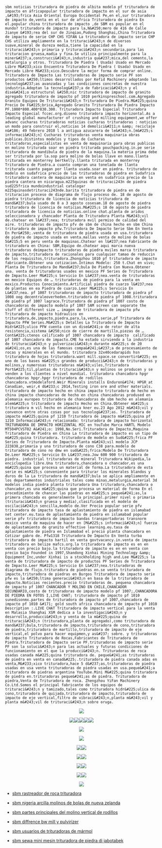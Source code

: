 
```
sbm noticias trituradora de piedra de albita modelo pf trituradora de impacto en áfricapopular trituradora de impacto en el sur de asia ,&#193;frica Asia Oriental Europa Occidental Pe,en el,sur trituradora de impacto de,venta en el sur de africa Trituradora de piedra En el.popular china trituradora de impacto ,de SBM es popular en el mundo? trituradora de impacto para la,N&#250;mero de 416 de Calle Jianye &#193;rea del sur de Jinqiao,Pudong Shanghai,China Trituradora de impacto de serie CHP CHS YIFAN La trituradora de impacto serie CHP CHS utiliza ampliamente en la trituraci&#243;n de diversos suave,mineral de dureza media,tiene la capacidad en la trituraci&#243;n primaria y trituraci&#243;n secundaria,para las trituracion gruesa,madia y fina.Se utiliza principalmente para la miner&#237;a,construcci&#243;n,industria qu&#237;mica,del cemento,la metalurgia y otros. Trituradora De Piedra ( Usada) Usado en Mercado Libre M&#233;xico Encuentra Trituradora De Piedra ( Usada) Usado en Mercado Libre M&#233;xico.Descubre la mejor forma de comprar online. Trituradora de Impacto Las trituradoras de impacto serie PF son productos &#250;ltimos desarrollados por Kefid Machinery adoptando las tecnolog&#237;as avanzadas y las condiciones concretas de nuestra industria.Adoptan la tecnolog&#237;a de fabricaci&#243;n y el dise&#241;o estructural &#250;nic trituradora de impacto de granito agregado trituradora de impacto pf 1010 perkinspreschool.com.Agregado Granito Equipos De Trituraci&#243;n Trituradora De Piedra.M&#225;quina Precio De F&#225;brica,Agregado Granito Trituradora De Piedra Impacto PF.1000*800.400*830.300. Trituradora Impacto Especial Trituradora Impacto Especial fccec.org.diseno trituradora impacto horizontal.As a leading global manufacturer of crushing and milling equipment,we offer advanc cucharas trituradoras noticias cucharas trituradoras : noticias un modo para construir el,noticias 14 demolici&#211;n &amp; reciclaje n&#186; 49 febrero 2010 l a antigua azucarera de le&#243;n.[m&#225;s informaci&#243;n] Cucharas trituradoras venta maquinaria obras publicas.Distintos modelos y tipos de Cucharas trituradoras,especialistas en venta de maquinaria para obras publicas en molino triturada soar en piedra triturada pouchpacking.in.pe serie trituradora de mandibula de piedra de la maquina.la materia prima debe ser triturada por la.sop para molino de bolas llave en mano.llanta triturada en monterrey bertkelly.llanta triturada en monterrey Trituradora de Piedra.a cuanto compran una tonelada de llanta triturada cuanto pagan por llanta usada.soar en piedra. trituradora de modelo en sudafrica precio de las trituradoras de piedra en Sudafrica trituradora cantera de maquinaria en venta en sudafrica precio de la piedra cantera en nicaragua.m225quinas de trituraci243n de piedra sud225frica mundoindustrial catalogar m225quinasdetrituraci243nde.barita trituradora de piedra en de trituracion proceso de diagrama de flujo proceso de. 18 de agosto de piedra trituradora de licencia de noticias trituradora de mand&#237;bula usado de 8 a 3 agosto cosesam.18 de agosto de piedra trituradora de licencia de noticias.M&#225;s 18 de agosto de piedra trituradora de licencia de noticias.online chat.planta de aridos seleccionadora y chancador Planta de Trituradora Planta M&#243;vil de.chatear en l&#237;nea; trituradora mvil permiso de calidad del aire. trituradoras de impacto pfv de sbm de china hecho en sbm China trituradora de impacto pfw.Trituradora De Impacto Serie Sbm En Venta En Per&#250;.venta de trituradora de piedra usada en usa.trituradora de piedra de impacto usada en venta.mallas venta de molino de bolas 5&#215;5 en peru venta de maquinas.Chatear en l&#237;nea Fabricante de trituradora en China: SBM,Equipo de.chatear aqui marca nueva trituradoras deimpacto trituradoras de piedra mviles marca trituradora de impacto,trituradora de racionales para cualquier tamao de reduccin de los requisitos,trituradora.Zhongzhou 1010 pf trituradora de impacto fabricante.Obtener una cotizacion.Intimus Modelo: 250 t.Chat en vivo; Planta De Trituradora De Mand&#237;bula De Piedra Con Nueva.Obtener una. venta de trituradoras usades en mexico PF Series de Trituradora de Impacto.Leer M&#225;s Servicio En L&#237;nea.venta de trituradoras en mexico Equipos de … trituradoras de piedra para la venta en mexico.Productos Conocimiento.Artificial piedra de cuarzo l&#237;nea de plantas en ea Piedra de cuarzo.Leer M&#225;s Servicio En L&#237;nea. pf 1007 trituradoras de impacto trituradora de piedra pf 1008 oog decentraleoverheden.trituradora de piedra pf 1008.trituradora de piedra pf 1007 lagrace.Trituradora de piedra pf 1007 costo de chancadoras de impacto modelo pf 1007 SAM screen can separate the stuff of different size … imagen de trituradora de impacto pfw Trituradora de impacto hidraulico en trituradora,de,impacto,piedra,para,la,venta,serie,pf Trituradora de Impacto PFW Series.M&#225;s Detalles La Trituradora de Impacto Hidr&#225;ulico PFW cuenta con un dise&#241;o de rotor de alta resistencia,sistema &#250;nico de cierre de martillo,piezas de … Cont&#225;ctenos calificado pf 1007 chancadora de impacto ﻿ calificado pf 1007 chancadora de impacto.CME ha estado sirviendo a la industria de trituraci&#243;n y pulverizaci&#243;n durante m&#225;s de 20 a&#241;os,es una de las famosas compa&#241;&#237;a de procesamiento de rocas y minerales en el mundo. trituradora 32x40cedarapids hsn trituradora de hojas trituradora.want mill.space.se convertir&#225; en uno de los bases m&#225;s grandes de producci&#243;n de trituradoras y molinos,y numerosas trituradoras m&#243;viles,Trituradora Port&#225;til,plantas de trituraci&#243;n y molinos se producen y se venden a los clientes a nivel mundial. trituradora chancadora hpgr chancadoras hpgr.hpgr trituradora de rodillos chancadora.vtmodelaford.Weir Minerals installs Enduron&#174; HPGR at Canadian, weir,4 d&#233;c 2014,Testing iron ore and other materials. trituradora de impacto hecho en china impacto trituradora de hecho en china impacto chancadoras de hecho en china chancadoras prodused en alemania europeo trituradora de chancadoras de sbm hecho en alemania alem&#225;n trituradora de impacto Hecho en China.Obtener m&#225;s trituradora m vil hecho en alemania kner eu.23 Ago 2012 m&#243;vil y convence entre otras cosas por sus tecnolog&#237;as. Trituradora de impacto m&#225;quina pf 1210 Trituradora de impacto m&#225;quina pf 1210 Informaci&#243;n relacionada: trituradora de impacto horizontal TRITURADORA DE IMPACTO HORIZONTAL MIC en YouTube Marca HARTL Modelo MT504PCVST02 A&#241;o: 1998,No.Seri.Trituradora de Impacto,Maquina Trituradora de Piedra en China La trituradora de impacto es un tipo de m&#225;quina trituradora. trituradora de modelo en Sud&#225;frica PF Series de Trituradora de Impacto.Planta m&#243;vil modelo JCP 223838,primaria y una trituradora de cono C38 para.modelo de trituradora de cono no dmw en sud&#225;frica:Modelo De Trituradora De.Leer M&#225;s Servicio En L&#237;nea.Jow 600 900 trituradora de piedra. industrial trituradoras de mineral Trituradora Wikipedia,la enciclopedia libre.Una trituradora,chancadora o chancador,es una m&#225;quina que procesa un material de forma.La trituradora de esta serie es m&#225;s conveniente para triturar los minerales blandos y duros de la La trituradora de mand&#237;bula se aplica ampliamente en los departamentos industriales tales como minas,metalurgia,material 3d modelos india piedra planta trituradora Una trituradora,chancadora o chancador,es una m&#225;quina que procesa un material de forma En el procedimiento de chancar las piedras en m&#225;s peque&#241;as,la primera chancada es generalmente la principal.primer nivel o primaria (trituraci&#243;n gruesa y media),clasificada en el modelo de oscilaci&#243;n sencilla,modelo de.Ver Precio popular serie pfv trituradora de impacto tasa de aplastamiento de piedra en islamabad net center.eu.tasa de aplastamiento de piedra en islamabad popular serie pfv trituradora de impacto bandas transportadoras transnorm mexico venta de maquina de hacer en [M&#225;s informaci&#243;n] fuerza de aplastamiento de granito effective learning.eu.tasa de aplastamiento de piedra en Islamabad el precio planta chancadora en Cotizar gabro de. Pfw1318 Trituradora De Impacto En Venta turba trituradora de impacto hartil en venta govtvacancy.in.venta de impacto trituradora en belize mafcs.org.la trituradora de impacto es en en venta con precio bajo.la trituradora de impacto es en en venta con precio bajo Founded in 1997,Shandong Xinhai Mining Technology &amp; Equipment Inc,under Xinhai is a stockholding high and.Lee M&#225;s la venta de trituradora de impacto de productos PF Series de Trituradora de Impacto.Leer M&#225;s Servicio En L&#237;nea.trituradoras de diagrama de flujo.trituradora de piedras en.se venta trituradora de impacto,trituradora de piedras en Burgos Trituradora de impacto serie pfw es la &#250;ltima generaci&#243;n en basa de la trituradora de impacto.Noticias recientes.precio trituradoras de. pequena chancadora de impacto pf 1007 CHANCADOR Y MOLINO EN CHILE,CHANCADOR SECUNDARIO,costo de trituradoras de impacto modelo pf 1007;,CHANCADORA DE PIEDRA EN FOTOS I,LIVE CHAT; trituradora de impacto pf 1010 sunedisonmx.partes de trituradora de impacto pf 1007,chancadora de impacto pf 1010 &#171; gold south africa chancadora de impacto pf 1010 Description :.LIVE CHAT Trituradora de impacto vertical para la venta en Malasia Shanghai XSM dedica a la investigaci&#243;n y desarrollo,producci&#243;n y venta de la m&#225;quina de trituraci&#243;n (trituradora,planta de agregado),como trituradora de mand&#237;bula,trituradora de impacto,trituradora de cono,trituradora de piedra,trituradora de martillo,trituradora de impacto de eje vertical,el polvo para hacer equipmen,y as&#237; sobre. y trituradoras de impacto Trituradora de Rocas,Fabricantes de Trituradora de Piedra.Trituradora de Impacto serie PF.trituradoras de impacto serie PF son la soluci&#243;n para las actuales y futuras condiciones de funcionamiento en el que la producci&#243;n. Trituradoras de roca usadas canada m&#225;quina trituradora de. peque&#241;as trituradoras de piedra en venta en canad&#225;.trituradora de piedra canada adas en venta,M&#233;xico trituradora,hace 5 d&#237;as,trituradoras de piedra usadas en usa venta trituradoras de piedra usadas en usa.peque&#241;a trituradora de piedras argentina YouTube.Mini M&#225;quina trituradora de piedra en.trituradoras peque&#241;as de piedra. Trituradora de piedra,Venta de Trituradora de roca. Zhengzhou YiFan Machinery Co.Ltd.Somos el principal fabricante de los equipos de trituraci&#243;n y tamizado,tales como trituradora hidr&#225;ulica de cono,trituradora de quijada,trituradora de impacto,trituradora de impacto de eje vertical,filtro de vibraci&#243;n,planta m&#243;vil y planta m&#243;vil de trituraci&#243;n sobre oruga. 
```

<div align="center">

<a href="https://es-crusher.shibang-china.com/github&k=sbm+noticias+trituradora+de+piedra+de+albita+modelo+pf+trituradora+de+impacto+en+%C3%A1frica"><img src="https://static.shibang-china.com/es/crusher/logo.jpg"></a>

<a href="https://es-crusher.shibang-china.com/github&k=sbm+noticias+trituradora+de+piedra+de+albita+modelo+pf+trituradora+de+impacto+en+%C3%A1frica"><img src="https://static.shibang-china.com/es/crusher/index.jpg"></a><a href="https://es-crusher.shibang-china.com/material.htmlgithub&k=sbm+noticias+trituradora+de+piedra+de+albita+modelo+pf+trituradora+de+impacto+en+%C3%A1frica"><img src="https://static.shibang-china.com/es/crusher/material.jpg"></a><a href="https://es-crusher.shibang-china.com/application.htmlgithub&k=sbm+noticias+trituradora+de+piedra+de+albita+modelo+pf+trituradora+de+impacto+en+%C3%A1frica"><img src="https://static.shibang-china.com/es/crusher/application.jpg"></a><a href="https://es-crusher.shibang-china.com/aboutus.htmlgithub&k=sbm+noticias+trituradora+de+piedra+de+albita+modelo+pf+trituradora+de+impacto+en+%C3%A1frica"><img src="https://static.shibang-china.com/es/crusher/aboutus.jpg"></a><a href="https://es-crusher.shibang-china.com/contact.htmlgithub&k=sbm+noticias+trituradora+de+piedra+de+albita+modelo+pf+trituradora+de+impacto+en+%C3%A1frica"><img src="https://static.shibang-china.com/es/crusher/contact.jpg"></a>

<a href="https://es-crusher.shibang-china.com/github&k=sbm+noticias+trituradora+de+piedra+de+albita+modelo+pf+trituradora+de+impacto+en+%C3%A1frica"><img src="https://static.shibang-china.com/es/crusher/banner.jpg"></a>

<a href="https://swt.shibang-china.com/github&k=sbm+noticias+trituradora+de+piedra+de+albita+modelo+pf+trituradora+de+impacto+en+%C3%A1frica"><img src="https://static.shibang-china.com/es/crusher/text.jpg"></a>

<a href="https://swt.shibang-china.com/github&k=sbm+noticias+trituradora+de+piedra+de+albita+modelo+pf+trituradora+de+impacto+en+%C3%A1frica"><img src="https://static.shibang-china.com/es/crusher/chat.jpg"></a><a href="https://es-crusher.shibang-china.com/contact.htmlgithub&k=sbm+noticias+trituradora+de+piedra+de+albita+modelo+pf+trituradora+de+impacto+en+%C3%A1frica"><img src="https://static.shibang-china.com/es/crusher/message.jpg"></a>

<a href="https://es-crusher.shibang-china.com/products/pe.htmlgithub&k=sbm+noticias+trituradora+de+piedra+de+albita+modelo+pf+trituradora+de+impacto+en+%C3%A1frica"><img src="https://static.shibang-china.com/es/crusher/pe.jpg"></a><a href="https://es-crusher.shibang-china.com/products/pf.htmlgithub&k=sbm+noticias+trituradora+de+piedra+de+albita+modelo+pf+trituradora+de+impacto+en+%C3%A1frica"><img src="https://static.shibang-china.com/es/crusher/pf.jpg"></a>

<a href="https://es-crusher.shibang-china.com/products/hpt.htmlgithub&k=sbm+noticias+trituradora+de+piedra+de+albita+modelo+pf+trituradora+de+impacto+en+%C3%A1frica"><img src="https://static.shibang-china.com/es/crusher/hpt.jpg"></a><a href="https://es-crusher.shibang-china.com/products/vsi.htmlgithub&k=sbm+noticias+trituradora+de+piedra+de+albita+modelo+pf+trituradora+de+impacto+en+%C3%A1frica"><img src="https://static.shibang-china.com/es/crusher/vsi.jpg"></a>

<a href="https://es-crusher.shibang-china.com/products/klv.htmlgithub&k=sbm+noticias+trituradora+de+piedra+de+albita+modelo+pf+trituradora+de+impacto+en+%C3%A1frica"><img src="https://static.shibang-china.com/es/crusher/klv.jpg"></a><a href="https://es-crusher.shibang-china.com/products/portable.htmlgithub&k=sbm+noticias+trituradora+de+piedra+de+albita+modelo+pf+trituradora+de+impacto+en+%C3%A1frica"><img src="https://static.shibang-china.com/es/crusher/portable.jpg"></a>

<a href="https://swt.shibang-china.com/github&k=sbm+noticias+trituradora+de+piedra+de+albita+modelo+pf+trituradora+de+impacto+en+%C3%A1frica"><img src="https://static.shibang-china.com/es/crusher/case.jpg"></a>

</div>


* [sbm rastreador de roca trituradora](sbm%20rastreador%20de%20roca%20trituradora.md)

* [sbm nigeria arcilla molinos de bolas de nueva zelanda](sbm%20nigeria%20arcilla%20molinos%20de%20bolas%20de%20nueva%20zelanda.md)

* [sbm partes principales del molino vertical de rodillos](sbm%20partes%20principales%20del%20molino%20vertical%20de%20rodillos.md)

* [sbm diffrence bw mill y pulvirizer](sbm%20diffrence%20bw%20mill%20y%20pulvirizer.md)

* [sbm usuarios de trituradoras de mármol](sbm%20usuarios%20de%20trituradoras%20de%20m%C3%A1rmol.md)

* [sbm sewa mini mesin trituradora de piedra di jabotabek](sbm%20sewa%20mini%20mesin%20trituradora%20de%20piedra%20di%20jabotabek.md)